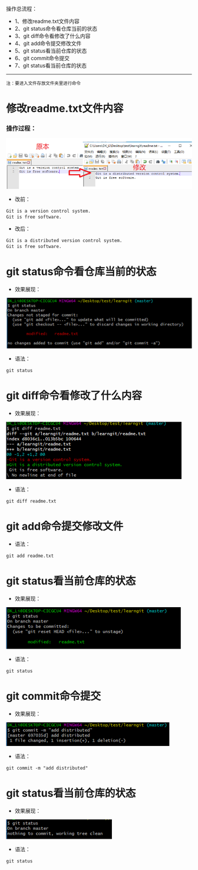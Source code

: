操作总流程：
- 1、修改readme.txt文件内容
- 2、git status命令看仓库当前的状态
- 3、git diff命令看修改了什么内容
- 4、git add命令提交修改文件
- 5、git status看当前仓库的状态
- 6、git commit命令提交
- 7、git status看当前仓库的状态

----------

`注：要进入文件存放文件夹里进行命令`

# 修改readme.txt文件内容
### 操作过程：

![](image/4-1.png)

- 改前：

```
Git is a version control system.
Git is free software.
```

- 改后：

```
Git is a distributed version control system.
Git is free software.
```

# git status命令看仓库当前的状态

- 效果展现：

![](image/4-2.png)

- 语法：

```
git status
```

# git diff命令看修改了什么内容
- 效果展现：

![](image/4-3.png)

- 语法：

```
git diff readme.txt
```

# git add命令提交修改文件

- 语法：

```
git add readme.txt
```

# git status看当前仓库的状态
- 效果展现：

![](image/4-4.png)

- 语法：

```
git status
```

# git commit命令提交
- 效果展现：

![](image/4-5.png)

- 语法：

```
git commit -m "add distributed"
```

# git status看当前仓库的状态
- 效果展现：

![](image/4-6.png)

- 语法：

```
git status
```